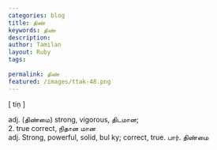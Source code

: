 ```yaml
---
categories: blog
title: திண்
keywords: திண்
description: 
author: Tamilan
layout: Ruby
tags: 
 
permalink: திண்
featured: /images/ttak-48.png
---
```

  
[ tiṇ ]  
  
adj. (திண்மை) strong, vigorous, திடமான;  
2. true correct, நிதான மான  
adj. Strong, powerful, solid, bul ky; correct, true. பார். திண்மை